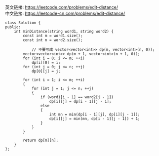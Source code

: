 英文链接: https://leetcode.com/problems/edit-distance/  
中文链接: https://leetcode-cn.com/problems/edit-distance/


```
class Solution {
public:
	int minDistance(string word1, string word2) {
		const int m = word1.size();
		const int n = word2.size();

        	// 不要写成 vector<vector<int>> dp(m, vector<int>(n, 0));
		vector<vector<int>> dp(m + 1, vector<int>(n + 1, 0));
		for (int i = 0; i <= m; ++i)
			dp[i][0] = i;
		for (int j = 0; j <= n; ++j)
			dp[0][j] = j;

		for (int i = 1; i <= m; ++i)
		{
			for (int j = 1; j <= n; ++j)
			{
				if (word1[i - 1] == word2[j - 1])
					dp[i][j] = dp[i - 1][j - 1];
				else
				{
					int mn = min(dp[i - 1][j], dp[i][j - 1]);
					dp[i][j] = min(mn, dp[i - 1][j - 1]) + 1;
				}
			}
		}

		return dp[m][n];
	}
};
```

